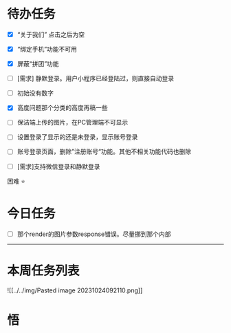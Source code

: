 # 待办任务
- [x] “关于我们” 点击之后为空
- [x] “绑定手机”功能不可用
- [x] 屏蔽“拼团”功能
- [ ] [需求] 静默登录。用户小程序已经登陆过，则直接自动登录
- [ ] 初始没有数字
- [x] 高度问题那个分类的高度再稿一些

- [ ] 保洁端上传的图片，在PC管理端不可显示
- [ ] 设置登录了显示的还是未登录，显示账号登录
- [ ] 账号登录页面，删除”注册账号“功能。其他不相关功能代码也删除
- [ ] [需求]支持微信登录和静默登录

困难
⭐

# 今日任务
- [ ] 那个render的图片参数response错误。尽量挪到那个内部




------
# 本周任务列表
![[../../img/Pasted image 20231024092110.png]]


# 悟